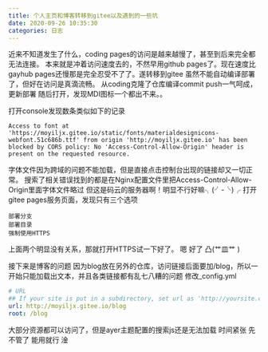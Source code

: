 ```yaml
---
title: 个人主页和博客转移到gitee以及遇到的一些坑
date: 2020-09-26 10:35:30
categories: 日志  
---
```

近来不知道发生了什么，coding pages的访问是越来越慢了，甚至到后来完全都无法连接。
本来就是冲着访问速度去的，不然早用github pages了。现在速度比gayhub pages还慢那是完全忍受不了了。遂转移到gitee
虽然不能自动编译部署了，但好在访问是真滴流畅。
从coding克隆了仓库编译commit push一气呵成，更新部署
随后打开，发现MDI图标一个都出不来。。
<!--more-->
打开console发现数条类似如下的记录
```
Access to font at 'https://moyiljx.gitee.io/static/fonts/materialdesignicons-webfont.51c686b.ttf' from origin 'http://moyiljx.gitee.io' has been blocked by CORS policy: No 'Access-Control-Allow-Origin' header is present on the requested resource.
```
字体文件因为跨域的问题不能加载，但是直接点击控制台出现的链接却又一切正常。
搜索了相关错误找到的都是在Nginx配置文件里把Access-Control-Allow-Origin里面字体文件略过
但这是码云的服务器啊！明显不行好嘛╮(╯-╰)╭
打开gitee pages服务页面，发现只有三个选项
```
部署分支
部署目录
强制使用HTTPS
```
上面两个明显没有关系，那就打开HTTPS试一下好了。
嗯
好了
凸(艹皿艹 )

接下来是博客的问题
因为blog放在另外的仓库，访问链接后面要加/blog，所以一开始只能加载出文本，并且各类链接都有乱七八糟的问题
修改_config.yml
```yml
# URL
## If your site is put in a subdirectory, set url as 'http://yoursite.com/child' and root as '/child/'
url: http://moyiljx.gitee.io/blog
root: /blog
```
大部分资源都可以访问了，但是ayer主题配置的搜索js还是无法加载
时间紧张 先不管了
能用就行
淦